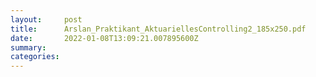 ```yaml
---
layout:     post
title:      Arslan_Praktikant_AktuariellesControlling2_185x250.pdf
date:       2022-01-08T13:09:21.007895600Z
summary:    
categories: 
---
```


<object data="{{ site.url }}/pdfs/Arslan_Praktikant_AktuariellesControlling2_185x250.pdf" width="650" height="800" type='application/pdf'></object>
